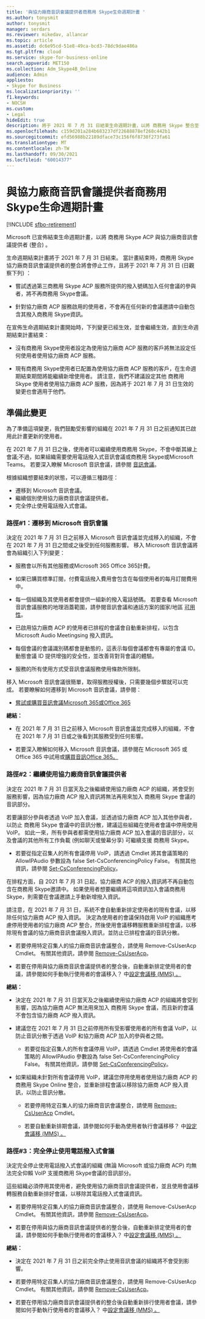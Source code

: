 ```yaml
---
title: '與協力廠商音訊會議提供者商務用 Skype生命週期計畫 '
ms.author: tonysmit
author: tonysmit
manager: serdars
ms.reviewer: mikedav, allancar
ms.topic: article
ms.assetid: dc6e95cd-51e8-49ca-bcd3-78dc9dae486a
ms.tgt.pltfrm: cloud
ms.service: skype-for-business-online
search.appverid: MET150
ms.collection: Adm_Skype4B_Online
audience: Admin
appliesto:
- Skype for Business
ms.localizationpriority: ''
f1.keywords:
- NOCSH
ms.custom:
- Legal
hideEdit: true
description: 將于 2021 年 7 月 31 日結束生命週期計畫，以將 商務用 Skype 整合至協力廠商音訊會議提供者 (協力廠商 ACP) 。
ms.openlocfilehash: c159d201a284b683237df22688878ef268c442b1
ms.sourcegitcommit: efd56988b22189dface73c156f6f8738f273fa61
ms.translationtype: MT
ms.contentlocale: zh-TW
ms.lasthandoff: 09/30/2021
ms.locfileid: "60014377"
---
```

# <a name="end-of-life-program-for-the-integration-of-skype-for-business-with-third-party-audio-conferencing-providers"></a>與協力廠商音訊會議提供者商務用 Skype生命週期計畫 

[!INCLUDE [sfbo-retirement](../../Hub/includes/sfbo-retirement.md)]

Microsoft 已宣佈結束生命週期計畫，以將 商務用 Skype ACP 與協力廠商音訊會議提供者 (整合) 。 

生命週期結束計畫將于 2021 年 7 月 31 日結束。 當計畫結束時，商務用 Skype協力廠商音訊會議提供者的整合將會停止工作，且將于 2021 年 7 月 31 日 (日觀察下列) ：

- 嘗試透過第三商務用 Skype ACP 服務所提供的撥入號碼加入任何會議的參與者，將不再商務用 Skype會議。
 
- 針對協力廠商 ACP 服務啟用的使用者，不會再在任何新的會議邀請中自動包含其撥入商務用 Skype資訊。

在宣佈生命週期結束計畫開始時，下列變更已經生效，並會繼續生效，直到生命週期結束計畫結束： 

- 沒有商務用 Skype使用者設定為使用協力廠商 ACP 服務的客戶將無法設定任何使用者使用協力廠商 ACP 服務。

- 現有商務用 Skype使用者已配置為使用協力廠商 ACP 服務的客戶，在生命週期結束期間將能繼續新增使用者。 請注意，我們不建議設定其他 商務用 Skype 使用者使用協力廠商 ACP 服務，因為將于 2021 年 7 月 31 日生效的變更也會適用于他們。

## <a name="preparing-for-this-change"></a>準備此變更

為了準備這項變更，我們鼓勵受影響的組織在 2021 年 7 月 31 日之前通知其已啟用此計畫更新的使用者。 

在 2021 年 7 月 31 日之後，使用者可以繼續使用商務用 Skype，不會中斷其線上會議;不過，如果組織需要使用電話撥入式音訊會議或商務用 Skype或Microsoft Teams。 若要深入瞭解 Microsoft 音訊會議，請參閱 [音訊會議](https://www.microsoft.com/microsoft-teams/audio-conferencing)。 

根據組織想要結束的狀態，可以遵循三種路徑：

- 遷移到 Microsoft 音訊會議。 
- 繼續個別使用協力廠商音訊會議提供者。 
- 完全停止使用電話撥入式會議。

### <a name="path-1-migrate-to-microsoft-audio-conferencing"></a>路徑#1：遷移到 Microsoft 音訊會議   

決定在 2021 年 7 月 31 日之前移入 Microsoft 音訊會議並完成移入的組織，不會在 2021 年 7 月 31 日之間或之後受到任何服務影響。 移入 Microsoft 音訊會議將會為組織引入下列變更： 

- 服務會以所有其他服務或Microsoft 365 Office 365計費。 

- 如果已購買標準訂閱，付費電話撥入費用會包含在每個使用者的每月訂閱費用中。 

- 每一個組織及其使用者都會提供一組新的撥入電話號碼。 若要查看 Microsoft 音訊會議服務的地理涵蓋範圍，請參閱音訊會議和通話方案的國家/地區 [可用性](/microsoftteams/country-and-region-availability-for-audio-conferencing-and-calling-plans/country-and-region-availability-for-audio-conferencing-and-calling-plans)。
 
- 已啟用協力廠商 ACP 的使用者已排程的會議會自動重新排程，以包含 Microsoft Audio Meetingsing 撥入資訊。
 
- 每個會議的會議識別碼都會是動態的，這表示每個會議都會有專屬的會議 ID。 動態會議 ID 提供增強的安全性，並改善背對背會議的體驗。

- 服務的所有使用方式受音訊會議服務使用條款所限制。 

移入 Microsoft 音訊會議很簡單，取得服務授權後，只需要幾個步驟就可以完成。 若要瞭解如何遷移到 Microsoft 音訊會議，請參閱：

- [嘗試或購買音訊會議Microsoft 365或Office 365](../audio-conferencing-in-office-365/try-or-purchase-audio-conferencing-in-office-365.md)
 
**總結：**

- 在 2021 年 7 月 31 日之前移入 Microsoft 音訊會議並完成移入的組織，不會在 2021 年 7 月 31 日或之後看到其服務受到任何影響。

- 若要深入瞭解如何移入 Microsoft 音訊會議，請參閱在 Microsoft 365 或 Office 365 中試用或[購買音訊Office 365。](../audio-conferencing-in-office-365/try-or-purchase-audio-conferencing-in-office-365.md) 

### <a name="path-2-continue-to-separately-use-a-third-party-audio-conferencing-provider"></a>路徑#2：繼續使用協力廠商音訊會議提供者

決定在 2021 年 7 月 31 日當天及之後繼續使用協力廠商 ACP 的組織，將會受到服務影響，因為協力廠商 ACP 撥入資訊將無法再用來加入 商務用 Skype 會議的音訊部分。 

若要讓部分參與者透過 VoIP 加入會議，並透過協力廠商 ACP 加入其他參與者，以防止 商務用 Skype 會議中的音訊分散，建議這些組織在使用者會議中停用使用 VoIP。 如此一來，所有參與者都需使用協力廠商 ACP 加入會議的音訊部分，以及會議的其他所有工作負載 (例如聊天或螢幕分享) 可繼續支援 商務用 Skype。 

- 若要從指定召集人的所有會議停用 VoIP，請透過 Cmdlet 將其會議策略的 AllowIPAudio 參數設為 false Set-CsConferencingPolicy False。 有關其他資訊，請參閱 [Set-CsConferencingPolicy](/powershell/module/skype/set-csconferencingpolicy?view=skype-ps)。
 
在排程方面，自 2021 年 7 月 31 日起，協力廠商 ACP 的撥入資訊將不再自動包含在商務用 Skype邀請中。 如果使用者想要繼續將這項資訊加入會議商務用 Skype，則需要在會議邀請上手動新增撥入資訊。 

請注意，在 2021 年 7 月 31 日，系統不會自動重新排定使用者的現有會議，以移除任何協力廠商 ACP 撥入資訊。 決定為使用者的會議保持啟用 VoIP 的組織應考慮停用使用者的協力廠商 ACP 整合，然後使用會議移轉服務重新排程會議，以移除現有會議的協力廠商音訊會議撥入資訊，並防止已排程會議的音訊分散。 

- 若要停用特定召集人的協力廠商音訊會議整合，請使用 Remove-CsUserAcp Cmdlet。 有關其他資訊，請參閱 [Remove-CsUserAcp](/powershell/module/skype/remove-csuseracp?view=skype-ps)。 

- 若要在停用與協力廠商音訊會議提供者的整合後，自動重新排定使用者的會議，請參閱如何手動執行使用者的會議移入？ 中[設定會議移 (MMS) 。](../audio-conferencing-in-office-365/setting-up-the-meeting-migration-service-mms.md) 

**總結：**

- 決定在 2021 年 7 月 31 日當天及之後繼續使用協力廠商 ACP 的組織將會受到影響，因為協力廠商 ACP 無法用來加入 商務用 Skype 會議，而且新的會議不會包含協力廠商 ACP 撥入資訊。 

- 建議您在 2021 年 7 月 31 日之前停用所有受影響使用者的所有會議 VoIP，以防止音訊分散于透過 VoIP 和協力廠商 ACP 加入的參與者之間。 

    - 若要從指定召集人的所有會議停用 VoIP，請透過 Cmdlet 將使用者的會議策略的 AllowIPAudio 參數設為 false Set-CsConferencingPolicy False。 有關其他資訊，請參閱 [Set-CsConferencingPolicy](/powershell/module/skype/set-csconferencingpolicy?view=skype-ps)。
 
- 如果組織未針對所有會議停用 VoIP，建議您停用使用者使用協力廠商 ACP 的 商務用 Skype Online 整合，並重新排程會議以移除協力廠商 ACP 撥入資訊，以防止音訊分散。

    - 若要停用特定召集人的協力廠商音訊會議整合，請使用 [Remove-CsUserAcp](/powershell/module/skype/remove-csuseracp?view=skype-ps) Cmdlet。 

    - 若要自動重新排期會議，請參閱如何手動為使用者執行會議移移？ 中[設定會議移 (MMS) 。](../audio-conferencing-in-office-365/setting-up-the-meeting-migration-service-mms.md)

### <a name="path-3-stop-using-dial-in-conferencing-altogether"></a>路徑#3：完全停止使用電話撥入式會議

決定完全停止使用電話撥入式會議的組織 (無論 Microsoft 或協力廠商 ACP) 均無法完全仰賴 VoIP 支援商務用 Skype會議的音訊部分。 

這些組織必須停用其使用者，避免使用協力廠商音訊會議提供者，並且使用會議移轉服務自動重新排好會議，以移除其電話撥入式會議資訊。 

- 若要停用特定召集人的協力廠商音訊會議整合，請使用 Remove-CsUserAcp Cmdlet。 有關其他資訊，請參閱 [Remove-CsUserAcp](/powershell/module/skype/remove-csuseracp?view=skype-ps)。 

- 若要在停用與協力廠商音訊會議提供者的整合後，自動重新排定使用者的會議，請參閱如何手動執行使用者的會議移入？ 中[設定會議移 (MMS) 。](../audio-conferencing-in-office-365/setting-up-the-meeting-migration-service-mms.md) 

**總結：** 

- 決定在 2021 年 7 月 31 日之前完全停止使用音訊會議的組織將不會受到影響。

- 若要停用特定召集人的協力廠商音訊會議整合，請使用 Remove-CsUserAcp Cmdlet。 有關其他資訊，請參閱 [Remove-CsUserAcp](/powershell/module/skype/remove-csuseracp?view=skype-ps)。 

- 若要在停用協力廠商音訊會議提供者的整合後自動重新排行使用者會議，請參閱如何手動執行使用者的會議移入？ 中[設定會議移 (MMS) 。](../audio-conferencing-in-office-365/setting-up-the-meeting-migration-service-mms.md)
